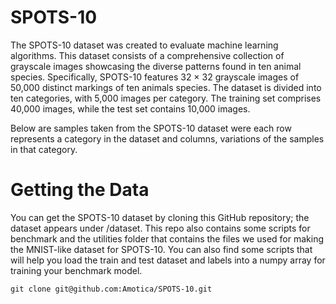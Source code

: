 # SPOTS-10
The SPOTS-10 dataset was created to evaluate machine learning algorithms. This dataset consists of a comprehensive collection of grayscale images showcasing the diverse patterns found in ten animal species. Specifically, SPOTS-10 features 32 × 32 grayscale images of 50,000 distinct markings of ten animals species. The dataset is divided into ten categories, with 5,000 images per category. The training set comprises 40,000 images, while the test
set contains 10,000 images. 

Below are samples taken from the SPOTS-10 dataset were each row represents a category in the dataset and columns, variations of the samples in that category.

# Getting the Data
You can get the SPOTS-10 dataset by cloning this GitHub repository; the dataset appears under /dataset. This repo also contains some scripts for benchmark and the utilities folder that contains the files we used for making the MNIST-like dataset for SPOTS-10. You can also find some scripts that will help you load the train and test dataset and labels into a numpy array for training your benchmark model.

    git clone git@github.com:Amotica/SPOTS-10.git 

